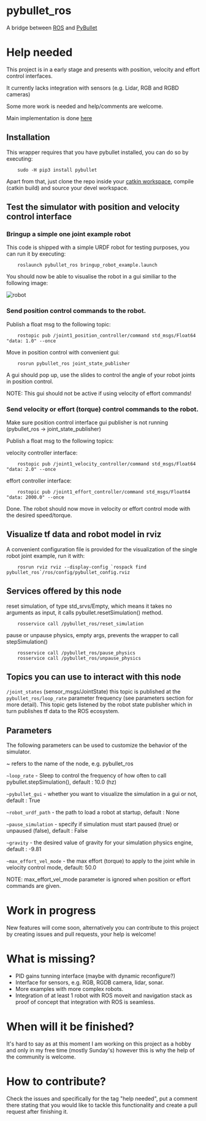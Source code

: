 # pybullet_ros

A bridge between [ROS](www.ros.org) and [PyBullet](https://github.com/bulletphysics/bullet3)

# Help needed

This project is in a early stage and presents with position, velocity and effort control interfaces.

It currently lacks integration with sensors (e.g. Lidar, RGB and RGBD cameras)

Some more work is needed and help/comments are welcome.

Main implementation is done [here](https://github.com/oscar-lima/pybullet_ros/blob/master/ros/src/pybullet_ros/pybullet_ros.py)

## Installation

This wrapper requires that you have pybullet installed, you can do so by executing:

        sudo -H pip3 install pybullet

Apart from that, just clone the repo inside your [catkin workspace](http://wiki.ros.org/catkin/Tutorials/create_a_workspace),
compile (catkin build) and source your devel workspace.

## Test the simulator with position and velocity control interface

### Bringup a simple one joint example robot

This code is shipped with a simple URDF robot for testing purposes, you can run it by executing:

        roslaunch pybullet_ros bringup_robot_example.launch

You should now be able to visualise the robot in a gui similiar to the following image:

![robot](https://github.com/oscar-lima/pybullet_ros/blob/master/common/images/simple_one_joint_robot.png "one joint example robot")

### Send position control commands to the robot.

Publish a float msg to the following topic:

        rostopic pub /joint1_position_controller/command std_msgs/Float64 "data: 1.0" --once

Move in position control with convenient gui:

        rosrun pybullet_ros joint_state_publisher

A gui should pop up, use the slides to control the angle of your robot joints in position control.

NOTE: This gui should not be active if using velocity of effort commands!

### Send velocity or effort (torque) control commands to the robot.

Make sure position control interface gui publisher is not running (pybullet_ros -> joint_state_publisher)

Publish a float msg to the following topics:

velocity controller interface:

        rostopic pub /joint1_velocity_controller/command std_msgs/Float64 "data: 2.0" --once

effort controller interface:

        rostopic pub /joint1_effort_controller/command std_msgs/Float64 "data: 2000.0" --once

Done. The robot should now move in velocity or effort control mode with the desired speed/torque.

## Visualize tf data and robot model in rviz

A convenient configuration file is provided for the visualization of the single robot joint example, run it with:

        rosrun rviz rviz --display-config `rospack find pybullet_ros`/ros/config/pybullet_config.rviz

## Services offered by this node

reset simulation, of type std_srvs/Empty, which means it takes no arguments as input, it calls pybullet.resetSimulation() method.

        rosservice call /pybullet_ros/reset_simulation

pause or unpause physics, empty args, prevents the wrapper to call stepSimulation()

        rosservice call /pybullet_ros/pause_physics
        rosservice call /pybullet_ros/unpause_physics

## Topics you can use to interact with this node

```/joint_states``` (sensor_msgs/JointState) this topic is published at the ```pybullet_ros/loop_rate```
parameter frequency (see parameters section for more detail).
This topic gets listened by the robot state publisher which in turn publishes tf data to the ROS ecosystem.

## Parameters

The following parameters can be used to customize the behavior of the simulator.

~ refers to the name of the node, e.g. pybullet_ros

```~loop_rate``` - Sleep to control the frequency of how often to call pybullet.stepSimulation(), default : 10.0 (hz)

```~pybullet_gui``` - whether you want to visualize the simulation in a gui or not, default : True

```~robot_urdf_path``` - the path to load a robot at startup, default : None

```~pause_simulation``` - specify if simulation must start paused (true) or unpaused (false), default : False

```~gravity``` - the desired value of gravity for your simulation physics engine, default : -9.81

```~max_effort_vel_mode``` - the max effort (torque) to apply to the joint while in velocity control mode, default: 50.0

NOTE: max_effort_vel_mode parameter is ignored when position or effort commands are given.

# Work in progress

New features will come soon, alternatively you can contribute to this project by creating issues and pull requests, your help is welcome!

# What is missing?

- PID gains tunning interface (maybe with dynamic reconfigure?)
- Interface for sensors, e.g. RGB, RGDB camera, lidar, sonar.
- More examples with more complex robots.
- Integration of at least 1 robot with ROS moveit and navigation stack as proof of concept that integration with ROS is seamless.

# When will it be finished?

It's hard to say as at this moment I am working on this project as a hobby and only in my free time (mostly Sunday's) however
this is why the help of the community is welcome.

# How to contribute?

Check the issues and specifically for the tag "help needed", put a comment there stating that you would like to tackle this functionality
and create a pull request after finishing it.
